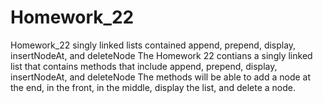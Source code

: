 # Homework_22
Homework_22 singly linked lists contained append, prepend, display, insertNodeAt, and deleteNode
The Homework 22 contians a singly linked list that contains methods that include append, prepend, display, insertNodeAt, and deleteNode
The methods will be able to add a node at the end, in the front, in the middle, display the list, and delete a node.
